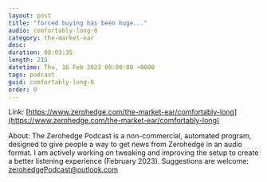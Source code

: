```yaml
---
layout: post
title: "forced buying has been huge..."
audio: comfortably-long-8
category: the-market-ear
desc: 
duration: 00:03:35
length: 215
datetime: Thu, 16 Feb 2023 00:00:00 +0000
tags: podcast
guid: comfortably-long-0
order: 0
---
```



Link: [https://www.zerohedge.com/the-market-ear/comfortably-long](https://www.zerohedge.com/the-market-ear/comfortably-long)

About: The Zerohedge Podcast is a non-commercial, automated program, designed to give people a way to get news from Zerohedge in an audio format.  I am actively working on tweaking and improving the setup to create a better listening experience (February 2023).  Suggestions are welcome: [zerohedgePodcast@outlook.com](mailto:zerohedgePodcast@outlook.com)
